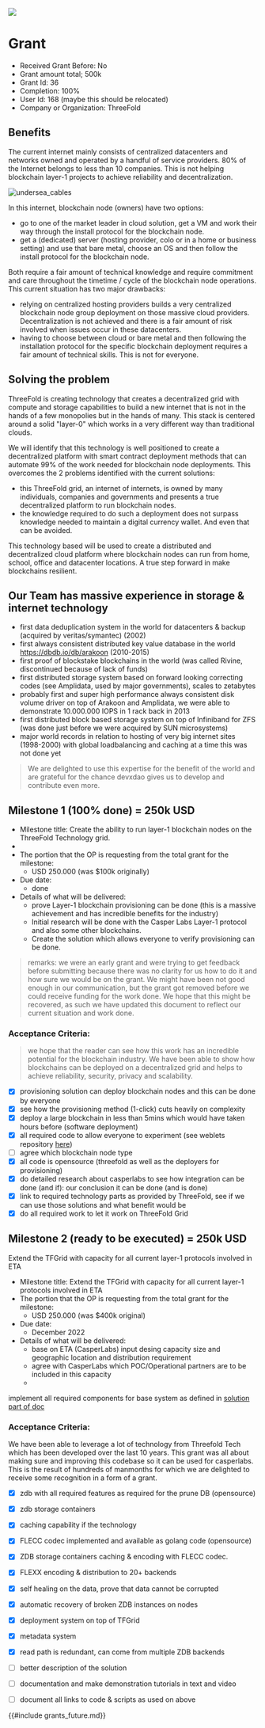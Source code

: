 ![](img/casper_devxdao.png)  

# Grant

- Received Grant Before: No
- Grant amount total; 500k
- Grant Id: 36
- Completion: 100%
- User Id: 168 (maybe this should be relocated)
- Company or Organization: ThreeFold

## Benefits

The current internet mainly consists of centralized datacenters and networks owned and operated by a handful of service providers.  80% of the Internet belongs to less than 10 companies.  This is not helping blockchain layer-1 projects to achieve reliability and decentralization.

![undersea_cables](intro/img/undersea_cables.png)

In this internet, blockchain node (owners) have two options:
- go to one of the market leader in cloud solution, get a VM and work their way through the install protocol for the blockchain node.
- get a (dedicated) server (hosting provider, colo or in a home or business setting) and use that bare metal, choose an OS and then follow the install protocol for the blockchain node.

Both require a fair amount of technical knowledge and require commitment and care throughout the timetime / cycle of the blockchain node operations.  This current situation has two major drawbacks:
- relying on centralized hosting providers builds a very centralized blockchain node group deployment on those massive cloud providers.  Decentralization is not achieved and there is a fair amount of risk involved when issues occur in these datacenters.
- having to choose between cloud or bare metal and then following the installation protocol for the specific blockchain deployment requires a fair amount of technical skills.  This is not for everyone. 

## Solving the problem
ThreeFold is creating technology that creates a decentralized grid with compute and storage capabilities to build a new internet that is not in the hands of a few monopolies but in the hands of many. This stack is centered around a solid "layer-0" which works in a very different way than traditional clouds.

We will identify that this technology is well positioned to create a decentralized platform with smart contract deployment methods that can automate 99% of the work needed for blockchain node deployments.  This overcomes the 2 problems identified with the current solutions:
- this ThreeFold grid, an internet of internets, is owned by many individuals, companies and governments and presents a true decentralized platform to run blockchain nodes.
- the knowledge required to do such a deployment does not surpass knowledge needed to maintain a digital currency wallet.  And even that can be avoided.

This technology based will be used to create a distributed and decentralized cloud platform where blockchain nodes can run from home, school, office and datacenter locations.  A true step forward in make blockchains resilient.


## Our Team has massive experience in storage & internet technology

- first data deduplication system in the world for datacenters & backup (acquired by veritas/symantec) (2002)
- first always consistent distributed key value database in the world https://dbdb.io/db/arakoon (2010-2015)
- first proof of blockstake blockchains in the world (was called Rivine, discontinued because of lack of funds)
- first distributed storage system based on forward looking correcting codes (see Amplidata, used by major governments), scales to zetabytes
- probably first and super high performance always consistent disk volume driver on top of Arakoon and Amplidata, we were able to demonstrate 10.000.000 IOPS in 1 rack back in 2013
- first distributed block based storage system on top of Infiniband for ZFS (was done just before we were acquired by SUN microsystems)
- major world records in relation to hosting of very big internet sites (1998-2000) with global loadbalancing and caching at a time this was not done yet

> We are delighted to use this expertise for the benefit of the world and are grateful for the chance devxdao gives us to develop and contribute even more.


## Milestone 1 (100% done) = 250k USD

- Milestone title:  Create the ability to run layer-1 blockchain nodes on the ThreeFold Technology grid.
- 
- The portion that the OP is requesting from the total grant for the milestone: 
    - USD 250.000 (was $100k originally)
- Due date: 
    - done
- Details of what will be delivered:
    - prove Layer-1 blockchain provisioning can be done (this is a massive achievement and has incredible benefits for the industry)
    - Initial research will be done with the Casper Labs Layer-1 protocol and also some other blockchains.
    - Create the solution which allows everyone to verify provisioning can be done.

> remarks: we were an early grant and were trying to get feedback before submitting because there was no clarity for us how to do it and how sure we would be on the grant. We might have been not good enough in our communication, but the grant got removed before we could receive funding for the work done. We hope that this might be recovered, as such we have updated this document to reflect our current situation and work done.

### Acceptance Criteria:

> we hope that the reader can see how this work has an incredible potential for the blockchain industry. We have been able to show how blockchains can be deployed on a decentralized grid and helps to achieve reliability, security, privacy and scalability.

- [X] provisioning solution can deploy blockchain nodes and this can be done by everyone
- [X] see how the provisioning method (1-click) cuts heavily on complexity
- [X] deploy a large blockchain in less than 5mins which would have taken hours before (software deployment)
- [X] all required code to allow everyone to experiment (see weblets repository [here](https://github.com/threefoldtech/grid_weblets))
- [ ] agree which blockchain node type
- [X] all code is opensource (threefold as well as the deployers for provisioning)
- [X] do detailed research about casperlabs to see how integration can be done (and if): our conclusion it can be done (and is done)
- [X] link to required technology parts as provided by ThreeFold, see if we can use those solutions and what benefit would be
- [X] do all required work to let it work on ThreeFold Grid

## Milestone 2 (ready to be executed) = 250k USD


Extend the TFGrid with capacity for all current layer-1 protocols involved in ETA

- Milestone title:  Extend the TFGrid with capacity for all current layer-1 protocols involved in ETA
- The portion that the OP is requesting from the total grant for the milestone: 
    - USD 250.000 (was $400k original)
- Due date: 
    - December 2022
- Details of what will be delivered:
    - base on ETA (CasperLabs) input desing capacity size and geographic location and distribution requirement
    - agree with CasperLabs which POC/Operational partners are to be included in this capacity 
    - 
 implement all required components for base system as defined in [solution part of doc](../solution/solution.md)

### Acceptance Criteria:

We have been able to leverage a lot of technology from Threefold Tech which has been developed over the last 10 years. This grant was all about making sure and improving this codebase so it can be used for casperlabs. This is the result of hundreds of manmonths for which we are delighted to receive some recognition in a form of a grant.

- [X] zdb with all required features as required for the prune DB (opensource)
- [X] zdb storage containers
- [X] caching capability if the technology
- [X] FLECC codec implemented and available as golang code (opensource)
- [X] ZDB storage containers caching & encoding with FLECC codec.
- [X] FLEXX encoding & distribution to 20+ backends
- [X] self healing on the data, prove that data cannot be corrupted
- [X] automatic recovery of broken ZDB instances on nodes
- [X] deployment system on top of TFGrid 
- [X] metadata system
- [X] read path is redundant, can come from multiple ZDB backends
- [ ] better description of the solution
- [ ] documentation and make demonstration tutorials in text and video
- [ ] document all links to code & scripts as used on above


{{#include grants_future.md}}

